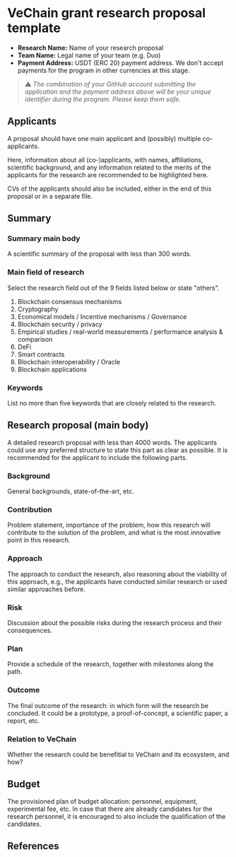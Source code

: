# VeChain grant research proposal template

* **Research Name:** Name of your research proposal 
* **Team Name:** Legal name of your team (e.g. Duo)
* **Payment Address:** USDT (ERC 20) payment address. We don't accept payments for the program in other currencies at this stage. 

> ⚠️ *The combination of your GitHub account submitting the application and the payment address above will be your unique identifier during the program. Please keep them safe.*

## Applicants

A proposal should have one main applicant and (possibly) multiple co-applicants.

Here, information about all (co-)applicants, with names, affiliations, scientific background, and any information related to the merits of the applicants for the research are recommended to be highlighted here.

CVs of the applicants should also be included, either in the end of this proposal or in a separate file.

## Summary

### Summary main body

A scientific summary of the proposal with less than 300 words.

### Main field of research

Select the research field out of the 9 fields listed below or state &quot;others&quot;.

1. Blockchain consensus mechanisms
2. Cryptography
3. Economical models / Incentive mechanisms / Governance
4. Blockchain security / privacy
5. Empirical studies / real-world measurements / performance analysis &amp; comparison
6. DeFi
7. Smart contracts
8. Blockchain interoperability / Oracle
9. Blockchain applications

### Keywords

List no more than five keywords that are closely related to the research.

## Research proposal (main body)

A detailed research proposal with less than 4000 words. The applicants could use any preferred structure to state this part as clear as possible. It is recommended for the applicant to include the following parts.

### Background

General backgrounds, state-of-the-art, etc.

### Contribution

Problem statement, importance of the problem, how this research will contribute to the solution of the problem, and what is the most innovative point in this research.

### Approach

The approach to conduct the research, also reasoning about the viability of this approach, e.g., the applicants have conducted similar research or used similar approaches before.

### Risk

Discussion about the possible risks during the research process and their consequences.

### Plan

Provide a schedule of the research, together with milestones along the path.

### Outcome

The final outcome of the research: in which form will the research be concluded. It could be a prototype, a proof-of-concept, a scientific paper, a report, etc.

### Relation to VeChain

Whether the research could be benefitial to VeChain and its ecosystem, and how?

## Budget

The provisioned plan of budget allocation: personnel, equipment, experimental fee, etc. In case that there are already candidates for the research personnel, it is encouraged to also include the qualification of the candidates.

## References
